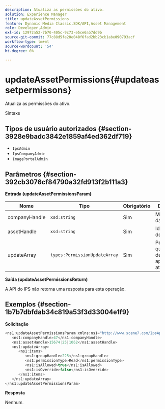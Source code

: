 ```yaml
---
description: Atualiza as permissões do ativo.
solution: Experience Manager
title: updateAssetPermissions
feature: Dynamic Media Classic,SDK/API,Asset Management
role: Developer,Admin
exl-id: 12972a52-7b70-405c-9c73-e5ce6ab7dd9b
source-git-commit: 77c88d5fe20e048f6fad2bb23cb1abe090793acf
workflow-type: tm+mt
source-wordcount: '54'
ht-degree: 0%

---
```


# updateAssetPermissions{#updateassetpermissons}

Atualiza as permissões do ativo.

Sintaxe

## Tipos de usuário autorizados {#section-3928e9badc3842e1859af4ed362df719}

* `IpsAdmin`
* `IpsCompanyAdmin`
* `ImagePortalAdmin`

## Parâmetros {#section-392cb3076cf84790a32fd913f2b111a3}

**Entrada (updateAssetPermissionsParam)**

| Nome | Tipo | Obrigatório | Descrição |
|---|---|---|---|
| companyHandle | `xsd:string` | Sim | Manuseio da empresa. |
| assetHandle | `xsd:string` | Sim | Identificador de ativo. |
| updateArray | `types:PermissionUpdateArray` | Sim | Permissões que você deseja aplicar ao ativo. |

**Saída (updateAssetPermissionsReturn)**

A API do IPS não retorna uma resposta para esta operação.

## Exemplos {#section-1b7b7dbfdab34c819a53f3d33004e1f9}

**Solicitação**

```java
<ns1:updateAssetPermissionsParam xmlns:ns1="http://www.scene7.com/IpsApi/xsd">
   <ns1:companyHandle>47</ns1:companyHandle>
   <ns1:assetHandle>15674|25|1062</ns1:assetHandle>
   <ns1:updateArray>
      <ns1:items>
         <ns1:groupHandle>225</ns1:groupHandle>
         <ns1:permissionType>Read</ns1:permissionType>
         <ns1:isAllowed>true</ns1:isAllowed>
         <ns1:isOverride>false</ns1:isOverride>
      </ns1:items>
   </ns1:updateArray>
</ns1:updateAssetPermissionsParam>
```

**Resposta**

Nenhum.
